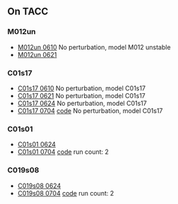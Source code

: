 ## On TACC

### M012un
- [M012un 0610](../data/rns_stability/M012un_0610.nbconvert.html) No perturbation, model M012 unstable
- [M012un 0621](../data/rns_stability/M012un_0621.nbconvert.html)

### C01s17
- [C01s17 0610](../data/rns_stability/C01s17_0610.nbconvert.html) No perturbation, model C01s17
- [C01s17 0621](../data/rns_stability/C01s17_0621.nbconvert.html) No perturbation, model C01s17
- [C01s17 0624](../data/rns_stability/C01s17_0624.nbconvert.html) No perturbation, model C01s17
- [C01s17 0704](../data/rns_stability/C01s17_0704.nbconvert.html) [code](..data/rns_stability/C01s17_0704_code.html) No perturbation, model C01s17


### C01s01
- [C01s01 0624](../data/rns_stability/C01s01_0624.html)
- [C01s01 0704](../data/rns_stability/C01s01_0704.html) [code](../data/rns_stability/C01s01_0704_code.html) run count: 2


### C019s08
- [C019s08 0624](../data/rns_stability/C019s08_0624.html)
- [C019s08 0704](../data/rns_stability/C019s08_0704.html) [code](../data/rns_stability/C019s08_0704.html) run count: 2


